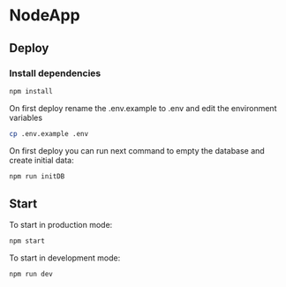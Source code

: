 # NodeApp

## Deploy

### Install dependencies

```sh
npm install
```

On first deploy rename the .env.example to .env and edit the environment variables

```sh
cp .env.example .env
```

On first deploy you can run next command to empty the database and create initial data:

```js
npm run initDB
```

## Start

To start in production mode:

```sh
npm start
```

To start in development mode:

```sh
npm run dev
```
